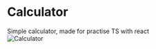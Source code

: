 # Calculator
Simple calculator, made for practise TS with react\
![Calculator](https://user-images.githubusercontent.com/72619640/163438143-e9244d14-8fe1-4869-8b9d-034ee7c13b40.png)
